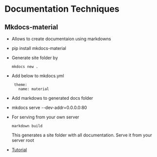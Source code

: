 # Documentation Techniques
 ## Mkdocs-material
  - Allows to create documentaion using markdowns
  - pip install mkdocs-material
  - Generate site folder by
    ```
    mkdocs new .
    ```
  - Add below to mkdocs.yml  
  
    ```
     theme:
       name: material
     ```
  - Add markdows to generated docs folder   
  - mkdocs serve --dev-addr=0.0.0.0:80
  - For serving from your own server
    ```
    markdown build
    ```
    This generates a site folder with all documentation. Serve it from your server root
  - [Tutorial](https://www.youtube.com/watch?v=aXxt9OZNhnU)

